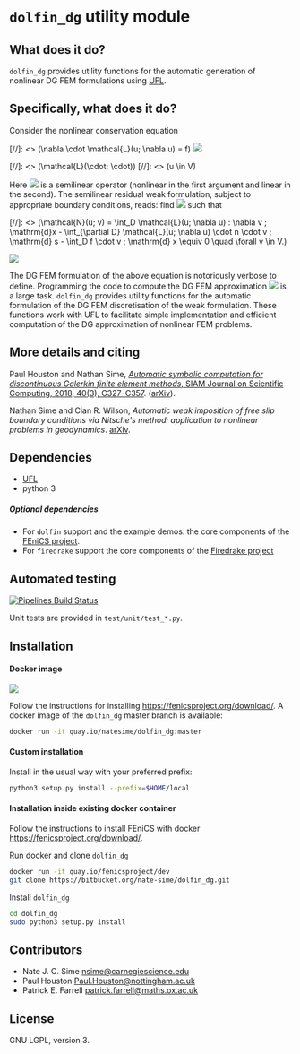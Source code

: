 # `dolfin_dg` utility module

## What does it do?

`dolfin_dg` provides utility functions for the automatic generation of nonlinear
DG FEM formulations using [UFL](https://github.com/FEniCS/ufl).


## Specifically, what does it do?

Consider the nonlinear conservation equation

[//]: <> (\nabla \cdot \mathcal{L}(u; \nabla u) = f)
![](https://latex.codecogs.com/gif.download?-%5Cnabla%20%5Ccdot%20%5Cmathcal%7BL%7D%28u%3B%20%5Cnabla%20u%29%20%3D%20f)

[//]: <> (\mathcal{L}(\cdot; \cdot))
[//]: <> (u \in V)

[nonlinearoperator]: https://latex.codecogs.com/gif.download?%5Cmathcal%7BL%7D%28%5Ccdot%3B%20%5Ccdot%29
[uinv]: https://latex.codecogs.com/gif.download?u%20%5Cin%20V

Here ![][nonlinearoperator]
is a semilinear operator (nonlinear in the first argument and linear in the
second). The semilinear residual weak formulation, subject to appropriate
boundary conditions, reads: find ![][uinv] such that

[//]: <> (\mathcal{N}(u; v) = \int_D \mathcal{L}(u; \nabla u) : \nabla v \; \mathrm{d}x - \int_{\partial D} \mathcal{L}(u; \nabla u) \cdot n \cdot v \; \mathrm{d} s - \int_D f \cdot v \; \mathrm{d} x \equiv 0 \quad \forall v \in V.)

![](https://latex.codecogs.com/gif.download?%5Cmathcal%7BN%7D%28u%3B%20v%29%20%3A%3D%20%5C%5C%20%5Cint_D%20%5Cmathcal%7BL%7D%28u%3B%20%5Cnabla%20u%29%20%3A%20%5Cnabla%20v%20%5C%3B%20%5Cmathrm%7Bd%7Dx%20-%20%5Cint_%7B%5Cpartial%20D%7D%20%5Cmathcal%7BL%7D%28u%3B%20%5Cnabla%20u%29%20%5Ccdot%20n%20%5Ccdot%20v%20%5C%3B%20%5Cmathrm%7Bd%7D%20s%20-%20%5Cint_D%20f%20%5Ccdot%20v%20%5C%3B%20%5Cmathrm%7Bd%7D%20x%20%5Cequiv%200%20%5Cquad%20%5Cforall%20v%20%5Cin%20V.)

[uhinvh]: https://latex.codecogs.com/gif.download?u_h%20%5Cin%20V_h

The DG FEM formulation of the above equation is notoriously verbose to define.
Programming the code to compute the DG FEM approximation ![][uhinvh] is a large
task. `dolfin_dg` provides utility functions for the automatic formulation of
the DG FEM discretisation of the weak formulation. These functions work with
UFL to facilitate simple implementation and efficient computation of the DG
approximation of nonlinear FEM problems.


## More details and citing

Paul Houston and Nathan Sime, 
[*Automatic symbolic computation for discontinuous Galerkin finite element methods*,
SIAM Journal on Scientific Computing, 2018, 40(3), C327–C357](https://doi.org/10.1137/17M1129751).
([arXiv](https://arxiv.org/abs/1804.02338)).


Nathan Sime and Cian R. Wilson,
*Automatic weak imposition of free slip boundary conditions via Nitsche's method: application to
nonlinear problems in geodynamics*.
[arXiv](https://arxiv.org/abs/2001.10639).


## Dependencies

* [UFL](https://github.com/FEniCS/ufl)
* python 3

##### Optional dependencies

* For `dolfin` support and the example demos: the core components of the [FEniCS
  project](https://fenicsproject.org/).
* For `firedrake` support the core components of the [Firedrake
  project](https://www.firedrakeproject.org/)


## Automated testing

[![Pipelines Build Status](https://img.shields.io/bitbucket/pipelines/nate-sime/dolfin_dg)](https://bitbucket.org/nate-sime/dolfin_dg/addon/pipelines/home)

Unit tests are provided in ``test/unit/test_*.py``.


## Installation

#### Docker image


![](https://quay.io/repository/natesime/dolfin_dg/status)


Follow the instructions for installing https://fenicsproject.org/download/. A docker image 
of the `dolfin_dg` master branch is available:


```bash
docker run -it quay.io/natesime/dolfin_dg:master
```

#### Custom installation

Install in the usual way with your preferred prefix:

```bash
python3 setup.py install --prefix=$HOME/local
```


#### Installation inside existing docker container

Follow the instructions to install FEniCS with docker https://fenicsproject.org/download/.

Run docker and clone `dolfin_dg`

```bash
docker run -it quay.io/fenicsproject/dev
git clone https://bitbucket.org/nate-sime/dolfin_dg.git
```

Install `dolfin_dg`

```bash
cd dolfin_dg
sudo python3 setup.py install
```


## Contributors

* Nate J. C. Sime nsime@carnegiescience.edu
* Paul Houston Paul.Houston@nottingham.ac.uk
* Patrick E. Farrell patrick.farrell@maths.ox.ac.uk


## License

GNU LGPL, version 3.